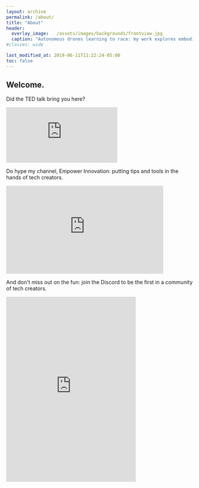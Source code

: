 ```yaml
---
layout: archive
permalink: /about/
title: "About"
header:
  overlay_image:   /assets/images/backgrounds/frontview.jpg
  caption: "Autonomous drones learning to race: my work explores embodied intelligence."
#classes: wide

last_modified_at: 2019-06-11T11:22:24-05:00
toc: false
---
```

<h2>Welcome.</h2>

Did the TED talk bring you here?

<iframe
src="http://www.youtube.com/embed/sAhurMHK9_c"
frameborder="0" webkitAllowFullScreen mozallowfullscreen>
</iframe>

Do hype my channel, Empower Innovation: putting tips and tools in the hands of tech creators.
<iframe width="424" height="238" src="https://www.youtube.com/embed/Mjv2iSUdqJs" 
title="YouTube video player" frameborder="0" 
allow="accelerometer; autoplay; clipboard-write; encrypted-media; gyroscope; picture-in-picture" 
allowfullscreen></iframe>

And don't miss out on the fun: join the Discord to be the first in a community of tech creators.

<iframe src="https://discordapp.com/widget?id=956222434590212146&theme=dark" 
width="350" height="500" allowtransparency="true" frameborder="0" 
sandbox="allow-popups allow-popups-to-escape-sandbox allow-same-origin allow-scripts"></iframe>



